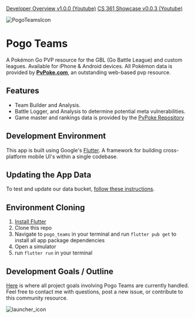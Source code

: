 [Developer Overview v1.0.0 (Youtube)](https://www.youtube.com/watch?v=Tk1y74eQEd4)
[CS 361 Showcase v0.0.3 (Youtube)](https://www.youtube.com/watch?v=TOMGtCJ7c4U)

![PogoTeamsIcon](https://user-images.githubusercontent.com/41221800/143391296-e61059a4-1e63-4a66-9e1f-fe41a686b769.png)

# Pogo Teams
A Pokémon Go PVP resource for the GBL (Go Battle League) and custom leagues. Available for iPhone & Android devices.
All Pokémon data is provided by [**PvPoke.com**](https://pvpoke.com), an outstanding web-based pvp resource.
 
## Features
- Team Builder and Analysis.
- Battle Logger, and Analysis to determine potential meta vulnerabilities.
- Game master and rankings data is provided by the [PvPoke Repository](https://github.com/pvpoke/pvpoke/tree/master/src)

## Development Environment
This app is built using Google's [Flutter](https://flutter.dev). A framework for building cross-platform mobile UI's within a single codebase.

## Updating the App Data
To test and update our data bucket, [follow these instructions](https://github.com/PogoTeams/pogoteams.github.io/blob/main/README.md).

## Environment Cloning
1) [Install Flutter](https://docs.flutter.dev/get-started/install)
2) Clone this repo
3) Navigate to `pogo_teams` in your terminal and run `flutter pub get` to install all app package dependencies
4) Open a simulator
5) run `flutter run` in your terminal

## Development Goals / Outline
[Here](https://github.com/users/SeanSiders/projects/2) is where all project goals involving Pogo Teams are currently handled.
Feel free to contact me with questions, post a new issue, or contribute to this community resource.

![launcher_icon](https://user-images.githubusercontent.com/41221800/143666343-e7ea4d08-e151-4334-92d2-53fabaafcb03.png)
